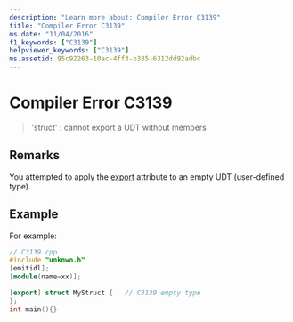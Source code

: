 ```yaml
---
description: "Learn more about: Compiler Error C3139"
title: "Compiler Error C3139"
ms.date: "11/04/2016"
f1_keywords: ["C3139"]
helpviewer_keywords: ["C3139"]
ms.assetid: 95c92263-10ac-4ff3-b385-6312dd92adbc
---
```

# Compiler Error C3139

> 'struct' : cannot export a UDT without members

## Remarks

You attempted to apply the [export](../../windows/attributes/export.md) attribute to an empty UDT (user-defined type).

## Example

For example:

```cpp
// C3139.cpp
#include "unknwn.h"
[emitidl];
[module(name=xx)];

[export] struct MyStruct {   // C3139 empty type
};
int main(){}
```
